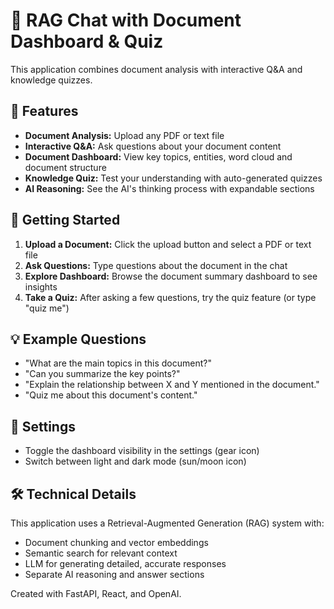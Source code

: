 # 🧠 RAG Chat with Document Dashboard & Quiz

This application combines document analysis with interactive Q&A and knowledge quizzes.

## 📑 Features

- **Document Analysis:** Upload any PDF or text file
- **Interactive Q&A:** Ask questions about your document content
- **Document Dashboard:** View key topics, entities, word cloud and document structure
- **Knowledge Quiz:** Test your understanding with auto-generated quizzes
- **AI Reasoning:** See the AI's thinking process with expandable sections

## 🚀 Getting Started

1. **Upload a Document:** Click the upload button and select a PDF or text file
2. **Ask Questions:** Type questions about the document in the chat
3. **Explore Dashboard:** Browse the document summary dashboard to see insights
4. **Take a Quiz:** After asking a few questions, try the quiz feature (or type "quiz me")

## 💡 Example Questions

- "What are the main topics in this document?"
- "Can you summarize the key points?"
- "Explain the relationship between X and Y mentioned in the document."
- "Quiz me about this document's content."

## 🔧 Settings

- Toggle the dashboard visibility in the settings (gear icon)
- Switch between light and dark mode (sun/moon icon)

## 🛠️ Technical Details

This application uses a Retrieval-Augmented Generation (RAG) system with:
- Document chunking and vector embeddings
- Semantic search for relevant context
- LLM for generating detailed, accurate responses
- Separate AI reasoning and answer sections

Created with FastAPI, React, and OpenAI. 
